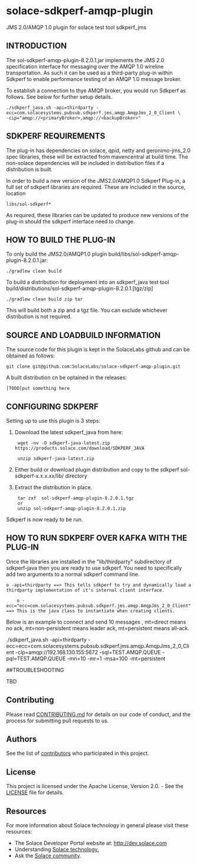 # solace-sdkperf-amqp-plugin
JMS 2.0/AMQP 1.0 plugin for solace test tool sdkperf_jms

## INTRODUCTION

The sol-sdkperf-amqp-plugin-8.2.0.1.jar implements the JMS 2.0 specification interface for messaging over the AMQP 1.0 wireline transportation. As such it can be used as a third-party plug-in within Sdkperf to enable performance testing of an AMQP 1.0 message broker.

To establish a connection to thye AMQP broker, you would run Sdkperf as follows. See below for further setup details.

    ./sdkperf_java.sh -api=thirdparty -ecc=com.solacesystems.pubsub.sdkperf.jms.amqp.AmqpJms_2_0_Client \                                -cip="amqp://<primaryBroker>,amqp://<backupBroker>"

## SDKPERF REQUIREMENTS

The  plug-in has dependencies on solace, qpid,  netty and  geronimo-jms_2.0 spec libraries, these will be extracted from mavencentral at build time. The non-solace dependencies will be included in distribution files if a distribution is built.

In order to build a new version of the JMS2.0/AMQP1.0 Sdkperf Plug-in, a full set of sdkperf libraries are required. These are included in the source, location

    libs/sol-sdkperf*

As required, these libraries can be updated to produce new versions of the plug-in should the sdkperf interface need to change.


## HOW TO BUILD THE PLUG-IN

To only build the JMS2.0/AMQP1.0 plugin build/libs/sol-sdkperf-amqp-plugin-8.2.0.1.jar: 

    ./gradlew clean build

To build a distribution for deployment into an sdkperf_java test tool build/distributions/sol-sdkperf-amqp-plugin-8.2.0.1.[tgz/zip]

    ./gradlew clean build zip tar

This will build both a zip and a tgz file.  You can exclude whichever distribution is not required.

## SOURCE AND LOADBUILD INFORMATION

The source code for this plugin is kept in the SolaceLabs github and can be obtained as follows:

    git clone git@github.com:SolaceLabs/solace-sdkperf-amqp-plugin.git

A built distribution cn be optained in the releases:

    [TODO]put something here


## CONFIGURING SDKPERF

Setting up to use this plugin is 3 steps:

1. Download the latest sdkperf_java from here:

        wget -nv -O sdkperf-java-latest.zip https://products.solace.com/download/SDKPERF_JAVA

        unzip sdkperf-java-latest.zip 

2. Either build or download plugin distribution and copy to the sdkperf sol-sdkperf-x.x.x.xx/lib/ directory

3. Extract the distribution in place. 

        tar zxf  sol-sdkperf-amqp-plugin-8.2.0.1.tgz
        or 
        unzip sol-sdkperf-amqp-plugin-8.2.0.1.zip

Sdkperf is now ready to be run.


## HOW TO RUN SDKPERF OVER KAFKA WITH THE PLUG-IN

Once the libraries are installed in the "lib/thirdparty" subdirectory of sdkperf-java then you are ready to use sdkperf. You need to specifically add two arguments to a normal sdkperf command line.

    o -api=thirdparty ==> This tells sdkperf to try and dynamically load a thirdparty implementation of it's internal client interface.

        o -ecc="ecc=com.solacesystems.pubsub.sdkperf.jms.amqp.AmqpJms_2_0_Client" ==> This is the java class to instantiate when creating clients.

Below is an example to connect and send 10 messages , mt=direct means no ack, mt=non-persistent means leader ack, mt=persistent means all-ack.

./sdkperf_java.sh  -api=thirdparty -ecc=ecc=com.solacesystems.pubsub.sdkperf.jms.amqp.AmqpJms_2_0_Client -cip=amqp://192.168.130.155:5672 -sql=TEST.AMQP.QUEUE -pql=TEST.AMQP.QUEUE -mn=10 -mr=1 -msa=100 -mt=persistent

##TROUBLESHOOTING

TBD

## Contributing

Please read [CONTRIBUTING.md](CONTRIBUTING.md) for details on our code of conduct, and the process for submitting pull requests to us.

## Authors

See the list of [contributors](../../graphs/contributors) who participated in this project.

## License

This project is licensed under the Apache License, Version 2.0. - See the [LICENSE](LICENSE) file for details.

## Resources

For more information about Solace technology in general please visit these resources:

- The Solace Developer Portal website at: http://dev.solace.com
- Understanding [Solace technology.](http://dev.solace.com/tech/)
- Ask the [Solace community](http://dev.solace.com/community/).